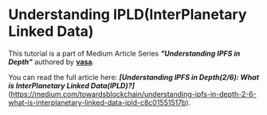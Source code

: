 # Understanding IPLD(InterPlanetary Linked Data)
This tutorial is a part of Medium Article Series ***"Understanding IPFS in Depth"*** authored by [**vasa**](https://vaibhavsaini.com).

You can read the full article here: ***[Understanding IPFS in Depth(2/6): What is InterPlanetary Linked Data(IPLD)?]***(https://medium.com/towardsblockchain/understanding-ipfs-in-depth-2-6-what-is-interplanetary-linked-data-ipld-c8c01551517b).
